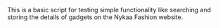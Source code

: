 This is a basic script for testing simple functionality like searching and storing the details of gadgets on the Nykaa Fashion website.
